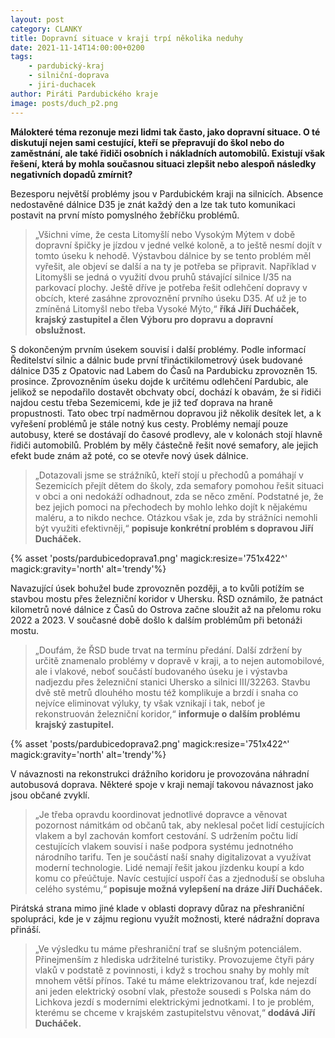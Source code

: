 ```yaml
---
layout: post
category: CLANKY
title: Dopravní situace v kraji trpí několika neduhy 
date: 2021-11-14T14:00:00+0200
tags: 
    - pardubický-kraj
    - silniční-doprava 
    - jiri-duchacek
author: Piráti Pardubického kraje
image: posts/duch_p2.png
---
```


**Málokteré téma rezonuje mezi lidmi tak často, jako dopravní situace. O té diskutují nejen sami cestující, kteří se přepravují do škol nebo do zaměstnání, ale také řidiči osobních i nákladních automobilů. Existují však řešení, která by mohla současnou situaci zlepšit nebo alespoň následky negativních dopadů zmírnit?**

Bezesporu největší problémy jsou v Pardubickém kraji na silnicích. Absence nedostavěné dálnice D35 je znát každý den a lze tak tuto komunikaci postavit na první místo pomyslného žebříčku problémů. 
>„Všichni víme, že cesta Litomyšlí nebo Vysokým Mýtem v době dopravní špičky je jízdou v jedné velké koloně, a to ještě nesmí dojít v tomto úseku k nehodě. Výstavbou dálnice by se tento problém měl vyřešit, ale objeví se další a na ty je potřeba se připravit. Například v Litomyšli se jedná o využití dvou pruhů stávající silnice I/35 na parkovací plochy. Ještě dříve je potřeba řešit odlehčení dopravy v obcích, které zasáhne zprovoznění prvního úseku D35. Ať už je to zmíněná Litomyšl nebo třeba Vysoké Mýto,“ 
**říká Jiří Ducháček, krajský zastupitel a člen Výboru pro dopravu a dopravní obslužnost.**

S dokončeným prvním úsekem souvisí i další problémy. Podle informací Ředitelství silnic a dálnic bude první třináctikilometrový úsek budované dálnice D35 z Opatovic nad Labem do Časů na Pardubicku zprovozněn 15. prosince. Zprovozněním úseku dojde k určitému odlehčení Pardubic, ale jelikož se nepodařilo dostavět obchvaty obcí, dochází k obavám, že si řidiči najdou cestu třeba Sezemicemi, kde je již teď doprava na hraně propustnosti. Tato obec trpí nadměrnou dopravou již několik desítek let, a k vyřešení problémů je stále notný kus cesty. Problémy nemají pouze autobusy, které se dostávají do časové prodlevy, ale v kolonách stojí hlavně řidiči automobilů. Problém by měly částečně řešit nové semafory, ale jejich efekt bude znám až poté, co se otevře nový úsek dálnice. 
>„Dotazovali jsme se strážníků, kteří stojí u přechodů a pomáhají v Sezemicích přejít dětem do školy, zda semafory pomohou řešit situaci v obci a oni nedokáží odhadnout, zda se něco změní. Podstatné je, že bez jejich pomoci na přechodech by mohlo lehko dojít k nějakému maléru, a to nikdo nechce. Otázkou však je, zda by strážníci nemohli být využiti efektivněji,“ **popisuje konkrétní problém s dopravou Jiří Ducháček.** 

{% asset 'posts/pardubicedoprava1.png' magick:resize='751x422^' magick:gravity='north' alt='trendy'%}


Navazující úsek bohužel bude zprovozněn později, a to kvůli potížím se stavbou mostu přes železniční koridor v Uhersku. ŘSD oznámilo, že patnáct kilometrů nové dálnice z Časů do Ostrova začne sloužit až na přelomu roku 2022 a 2023. V současné době došlo k dalším problémům při betonáži mostu. 
>„Doufám, že ŘSD bude trvat na termínu předání. Další zdržení by určitě znamenalo problémy v dopravě v kraji, a to nejen automobilové, ale i vlakové, neboť součástí budovaného úseku je i výstavba nadjezdu přes železniční stanici Uhersko a silnici III/32263. Stavbu dvě stě metrů dlouhého mostu též komplikuje a brzdí i snaha co nejvíce eliminovat výluky, ty však vznikají i tak, neboť je rekonstruován železniční koridor,“ **informuje o dalším problému krajský zastupitel.** 

{% asset 'posts/pardubicedoprava2.png' magick:resize='751x422^' magick:gravity='north' alt='trendy'%}


V návaznosti na rekonstrukci drážního koridoru je provozována náhradní autobusová doprava. Některé spoje v kraji nemají takovou návaznost jako jsou občané zvyklí.  
>„Je třeba opravdu koordinovat jednotlivé dopravce a věnovat pozornost námitkám od občanů tak, aby neklesal počet lidí cestujících vlakem a byl zachován komfort cestování. S udržením počtu lidí cestujících vlakem souvisí i naše podpora systému jednotného národního tarifu. Ten je součástí naší snahy digitalizovat a využívat moderní technologie. Lidé nemají řešit jakou jízdenku koupí a kdo komu co přeúčtuje. Navíc cestující uspoří čas a zjednoduší se obsluha celého systému,“ **popisuje možná vylepšení na dráze Jiří Ducháček.** 

Pirátská strana mimo jiné klade v oblasti dopravy důraz na přeshraniční spolupráci, kde je v zájmu regionu využít možnosti, které nádražní doprava přináší. 
>„Ve výsledku tu máme přeshraniční trať se slušným potenciálem. Přinejmenším z hlediska udržitelné turistiky. Provozujeme čtyři páry vlaků v podstatě z povinnosti, i když s trochou snahy by mohly mít mnohem větší přínos. Také tu máme elektrizovanou trať, kde nejezdí ani jeden elektrický osobní vlak, přestože sousedi s Polska nám do Lichkova jezdí s moderními elektrickými jednotkami. I to je problém, kterému se chceme v krajském zastupitelstvu věnovat,“ **dodává Jiří Ducháček.** 

